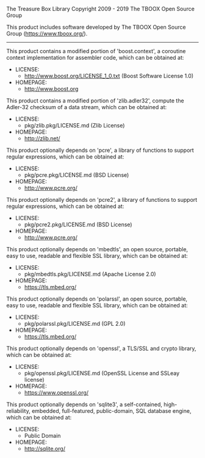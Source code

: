 The Treasure Box Library
Copyright 2009 - 2019 The TBOOX Open Source Group

This product includes software developed by The TBOOX Open Source Group (https://www.tboox.org/).

-------------------------------------------------------------------------------
This product contains a modified portion of 'boost.context', a coroutine context
implementation for assembler code, which can be obtained at:

  * LICENSE:
    * http://www.boost.org/LICENSE_1_0.txt (Boost Software License 1.0)
  * HOMEPAGE:
    * http://www.boost.org

This product contains a modified portion of 'zlib.adler32', compute the Adler-32
checksum of a data stream, which can be obtained at:

  * LICENSE:
    * pkg/zlib.pkg/LICENSE.md (Zlib License)
  * HOMEPAGE:
    * http://zlib.net/

This product optionally depends on 'pcre', a library of functions to support regular
expressions, which can be obtained at:

  * LICENSE:
    * pkg/pcre.pkg/LICENSE.md (BSD License)
  * HOMEPAGE:
    * http://www.pcre.org/

This product optionally depends on 'pcre2', a library of functions to support regular
expressions, which can be obtained at:

  * LICENSE:
    * pkg/pcre2.pkg/LICENSE.md (BSD License)
  * HOMEPAGE:
    * http://www.pcre.org/

This product optionally depends on 'mbedtls', an open source, portable, easy to use, 
readable and flexible SSL library, which can be obtained at:

  * LICENSE:
    * pkg/mbedtls.pkg/LICENSE.md (Apache License 2.0)
  * HOMEPAGE:
    * https://tls.mbed.org/

This product optionally depends on 'polarssl', an open source, portable, easy to use, 
readable and flexible SSL library, which can be obtained at:

  * LICENSE:
    * pkg/polarssl.pkg/LICENSE.md (GPL 2.0)
  * HOMEPAGE:
    * https://tls.mbed.org/

This product optionally depends on 'openssl', a TLS/SSL and crypto library, 
which can be obtained at:

  * LICENSE:
    * pkg/openssl.pkg/LICENSE.md (OpenSSL License and SSLeay license)
  * HOMEPAGE:
    * https://www.openssl.org/

This product optionally depends on 'sqlite3', a self-contained, high-reliability, embedded,
full-featured, public-domain, SQL database engine, which can be obtained at:

  * LICENSE:
    * Public Domain
  * HOMEPAGE:
    * http://sqlite.org/

